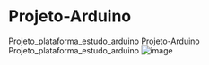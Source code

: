 # Projeto-Arduino
Projeto_plataforma_estudo_arduino
Projeto-Arduino
Projeto_plataforma_estudo_arduino
![image](https://user-images.githubusercontent.com/54783553/178655008-512d8c1c-fdde-49cd-b121-30d4a498a0bd.png)
